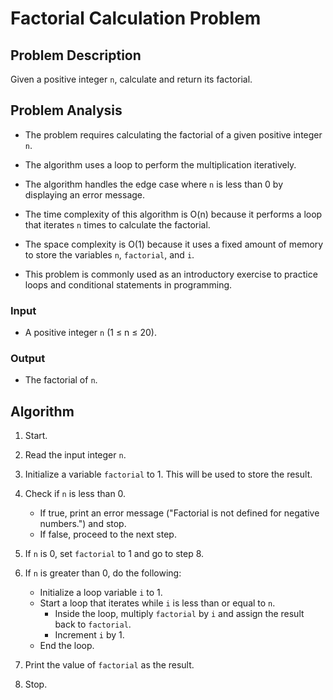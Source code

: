 # Factorial Calculation Problem

## Problem Description

Given a positive integer `n`, calculate and return its factorial.

## Problem Analysis

- The problem requires calculating the factorial of a given positive integer `n`.

- The algorithm uses a loop to perform the multiplication iteratively.

- The algorithm handles the edge case where `n` is less than 0 by displaying an error message.

- The time complexity of this algorithm is O(n) because it performs a loop that iterates `n` times to calculate the factorial.

- The space complexity is O(1) because it uses a fixed amount of memory to store the variables `n`, `factorial`, and `i`.

- This problem is commonly used as an introductory exercise to practice loops and conditional statements in programming.

### Input

- A positive integer `n` (1 ≤ n ≤ 20).

### Output

- The factorial of `n`.

## Algorithm

1. Start.

2. Read the input integer `n`.

3. Initialize a variable `factorial` to 1. This will be used to store the result.

4. Check if `n` is less than 0.

   - If true, print an error message ("Factorial is not defined for negative numbers.") and stop.
   - If false, proceed to the next step.

5. If `n` is 0, set `factorial` to 1 and go to step 8.

6. If `n` is greater than 0, do the following:

   - Initialize a loop variable `i` to 1.
   - Start a loop that iterates while `i` is less than or equal to `n`.
     - Inside the loop, multiply `factorial` by `i` and assign the result back to `factorial`.
     - Increment `i` by 1.
   - End the loop.

7. Print the value of `factorial` as the result.

8. Stop.
